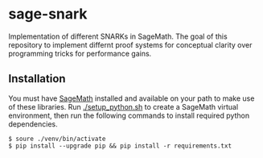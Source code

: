 # sage-snark
Implementation of different SNARKs in SageMath. The goal of this repository to implement differnt proof systems for conceptual clarity over programming tricks for performance gains.

## Installation

You must have [SageMath](https://www.sagemath.org/) installed and available on your path to make use of these libraries. Run [./setup_python.sh](./setup_python.sh) to create a SageMath virtual environment, then run the following commands to install required python dependencies.

```shell
$ soure ./venv/bin/activate
$ pip install --upgrade pip && pip install -r requirements.txt
```